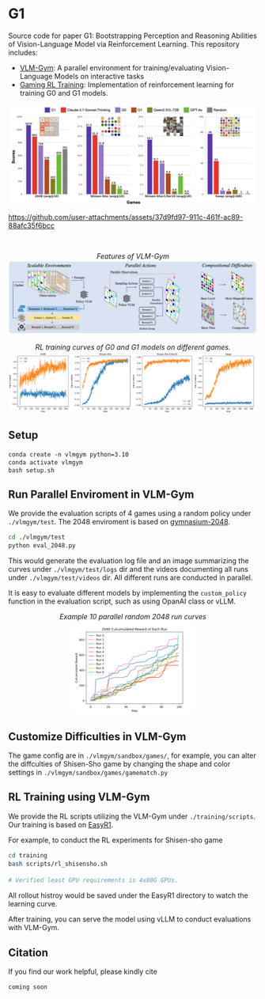 # G1


Source code for paper G1: Bootstrapping Perception and Reasoning Abilities of Vision-Language Model via Reinforcement Learning. This repository includes:

- [VLM-Gym](#run-parallel-enviroment-in-vlm-gym): A parallel environment for training/evaluating Vision-Language Models on interactive tasks
- [Gaming RL Training](#rl-training-using-vlm-gym): Implementation of reinforcement learning for training G0 and G1 models.


<p align="center">
<img src="assets/image.png" />
</p>





https://github.com/user-attachments/assets/37d9fd97-911c-461f-ac89-88afc35f6bcc






<br>

<p align="center">
<i>Features of VLM-Gym</i><br>
<img src="assets/vlmgym.png" />
</p>

<p align="center">
<i>RL training curves of G0 and G1 models on different games.</i><br>
<img src="assets/curves.png" />
</p>

## Setup 
```
conda create -n vlmgym python=3.10
conda activate vlmgym
bash setup.sh
```

## Run Parallel Enviroment in VLM-Gym

We provide the evaluation scripts of 4 games using a random policy under `./vlmgym/test`. The 2048 enviroment is based on [gymnasium-2048](https://github.com/Quentin18/gymnasium-2048).

``` bash
cd ./vlmgym/test
python eval_2048.py
```

This would generate the evaluation log file and an image summarizing the curves under `./vlmgym/test/logs` dir and the videos documenting all runs under `./vlmgym/test/videos` dir. All different runs are conducted in parallel. 

It is easy to evaluate different models by implementing the ```custom_policy``` function in the evaluation script, such as using OpanAI class or vLLM. 



<p align="center">
<i>Example 10 parallel random 2048 run curves</i><br>
<img src="assets/test_2048.png" width="50%"  />
</p>

## Customize Difficulties in VLM-Gym

The game config are in ```./vlmgym/sandbox/games/```, for example, you can alter the diffculties of Shisen-Sho game by changing the shape and color settings in ```./vlmgym/sandbox/games/gamematch.py```


## RL Training using VLM-Gym

We provide the RL scripts utilizing the VLM-Gym under `./training/scripts`. Our training is based on [EasyR1](https://github.com/hiyouga/EasyR1/).

For example, to conduct the RL experiments for Shisen-sho game

```bash
cd training
bash scripts/rl_shisensho.sh

# Verified least GPU requirements is 4x80G GPUs.
```

All rollout histroy would be saved under the EasyR1 directory to watch the learning curve.

After training, you can serve the model using vLLM to conduct evaluations with VLM-Gym.


## Citation

If you find our work helpful, please kindly cite

```
coming soon
```

